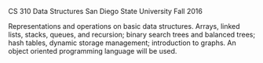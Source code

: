 CS 310 Data Structures
San Diego State University
Fall 2016

Representations and operations on basic data structures. Arrays, linked lists, stacks, queues, and recursion; binary search trees and balanced trees; hash tables, dynamic storage management; introduction to graphs. An object oriented programming language will be used.
